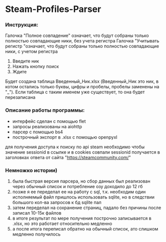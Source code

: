 # Steam-Profiles-Parser
### Инструкция:

Галочка "Полное совпадение" означает, что будут собраны только полностью совпадающие ники, без учета регистра
Галочка "Учитывать регистр "означает, что будут собраны только полностью совпадающие ники, с учетом регистра

1) Введите ник
2) Нажать кнопку поиск
3) Ждите

Будет создана таблица Введенный_Ник.xlsx (Введенный_Ник это ник, в котом остались только буквы, цифры и пробелы,
пробелы заменены на "_"). Если таблица с таким именем уже существует, то она будет перезаписана

### Описание работы программы:

- интерфейс сделан с помощью flet
- запросы реализованы на aiohttp
- парсер с помощью bs4
- построчный экспорт в .xlsx с помощью openpyxl

для получения доступа к поиску по api steam необходимо чтобы значение sessionid в ссылке и в cookies совпали
sessionid получается в заголовках ответа от сайта "https://steamcommunity.com/"

### Немножко истории)

1) была быстрая версия парсера, но сбор данных был реализован через обычный список и потребление озу доходило до 12 гб
2) позже я ее переделал ее на работу с sql, т.к. необходим один исполняемый файл пришлось использовать sqlite, но в
   следствии большого кол-ва запросов к бд sqlite пал
3) затем переделал на сохранение страниц, падало без причины после записал 10-15к файлов
4) в итоге результат по мере получения построчно записывается в .xlsx, но это работает относительно медленно
5) а после итога переписал обратно на обычный список, ато слишком медленно получилось
